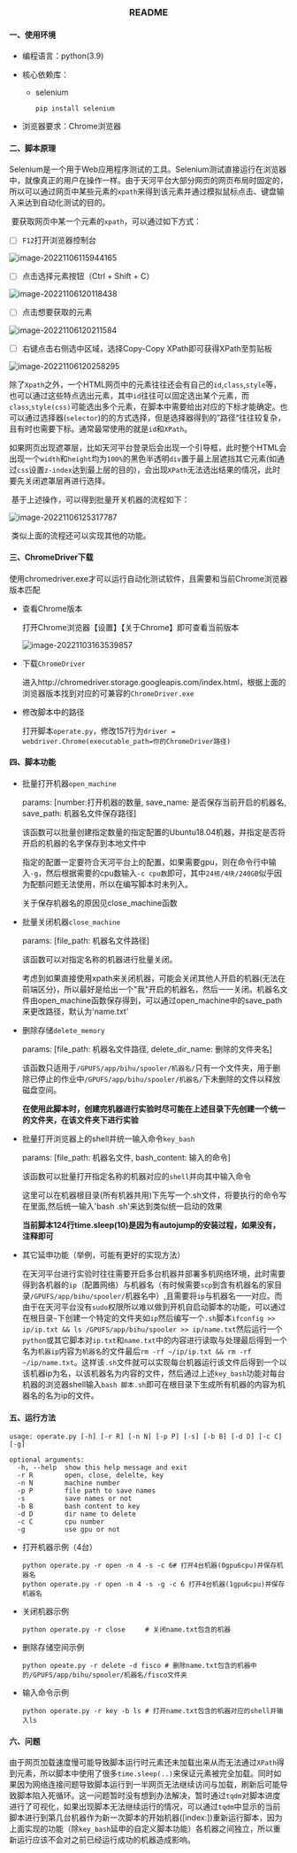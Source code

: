### <center>README</center>

#### 一、使用环境

- 编程语言：python(3.9)

- 核心依赖库：

  - selenium

    ```
    pip install selenium
    ```

- 浏览器要求：Chrome浏览器

#### 二、脚本原理

​		Selenium是一个用于Web应用程序测试的工具。Selenium测试直接运行在浏览器中，就像真正的用户在操作一样。由于天河平台大部分网页的网页布局时固定的，所以可以通过网页中某些元素的`xpath`来得到该元素并通过模拟鼠标点击、键盘输入来达到自动化测试的目的。

​		要获取网页中某一个元素的`xpath`，可以通过如下方式：

- [ ] `F12`打开浏览器控制台

![image-20221106115944165](images/image-20221106115944165.png)

- [ ] 点击选择元素按钮（Ctrl + Shift + C）

![image-20221106120118438](images/image-20221106120118438.png)

- [ ] 点击想要获取的元素

![image-20221106120211584](images/image-20221106120211584.png)

- [ ] 右键点击右侧选中区域，选择Copy-Copy XPath即可获得XPath至剪贴板

![image-20221106120258295](images/image-20221106120258295.png)

​		除了`Xpath`之外，一个HTML网页中的元素往往还会有自己的`id`,`class`,`style`等，也可以通过这些特点选出元素，其中`id`往往可以固定选出某个元素，而`class`,`style(css)`可能选出多个元素，在脚本中需要给出对应的下标才能确定。也可以通过选择器(`selector`)的的方式选择，但是选择器得到的”路径“往往较复杂，且有时也需要下标。通常最常使用的就是`id`和`XPath`。

​		如果网页出现遮罩层，比如天河平台登录后会出现一个引导框，此时整个HTML会出现一个`width`和`height`均为`100%`的黑色半透明`div`置于最上层遮挡其它元素(如通过`css`设置`z-index`达到最上层的目的)，会出现`XPath`无法选出结果的情况，此时要先关闭遮罩层再进行选择。

​		基于上述操作，可以得到批量开关机器的流程如下：

![image-20221106125317787](images/image-20221106125317787.png)

​		类似上面的流程还可以实现其他的功能。

#### 三、ChromeDriver下载

​	使用chromedriver.exe才可以运行自动化测试软件，且需要和当前Chrome浏览器版本匹配

- 查看Chrome版本

  打开Chrome浏览器【设置】【关于Chrome】即可查看当前版本

  ![image-20221103163539857](C:\Users\57677\AppData\Roaming\Typora\typora-user-images\image-20221103163539857.png)

- 下载`ChromeDriver`

  进入http://chromedriver.storage.googleapis.com/index.html，根据上面的浏览器版本找到对应的可兼容的`ChromeDriver.exe`

- 修改脚本中的路径

  打开脚本`operate.py`，修改157行为`driver = webdriver.Chrome(executable_path=你的ChromeDriver路径)`

#### 四、脚本功能

- 批量打开机器`open_machine`

  params: [number:打开机器的数量, save_name: 是否保存当前开启的机器名, save_path: 机器名文件保存路径]

  该函数可以批量创建指定数量的指定配置的Ubuntu18.04机器，并指定是否将开启的机器的名字保存到本地文件中

  指定的配置一定要符合天河平台上的配置，如果需要gpu，则在命令行中输入`-g`，然后根据需要的cpu数输入`-c cpu数`即可，其中`24核/4块/240GB`似乎因为配额问题无法使用，所以在编写脚本时未列入。

  关于保存机器名的原因见close_machine函数

- 批量关闭机器`close_machine`

  params: [file_path: 机器名文件路径]

  该函数可以对指定名称的机器进行批量关闭。

  考虑到如果直接使用xpath来关闭机器，可能会关闭其他人开启的机器(无法在前端区分)，所以最好是给出一个"我"开启的机器名，然后一一关闭。机器名文件由open_machine函数保存得到，可以通过open_machine中的save_path来更改路径，默认为'name.txt'

- 删除存储`delete_memory`

  params: [file_path: 机器名文件路径, delete_dir_name: 删除的文件夹名]

  该函数只适用于`/GPUFS/app/bihu/spooler/机器名/`只有一个文件夹，用于删除已停止的作业中`/GPUFS/app/bihu/spooler/机器名/`下未删除的文件以释放磁盘空间。

  <strong>在使用此脚本时，创建完机器进行实验时尽可能在上述目录下先创建一个统一的文件夹，在该文件夹下进行实验</strong>

- 批量打开浏览器上的shell并统一输入命令`key_bash`

  params: [file_path: 机器名文件, bash_content: 输入的命令]

  该函数可以批量打开指定名称的机器对应的`shell`并向其中输入命令

  这里可以在机器根目录(所有机器共用)下先写一个.sh文件，将要执行的命令写在里面,然后统一输入'bash .sh'来达到类似统一启动的效果

  <strong>当前脚本124行time.sleep(10)是因为有autojump的安装过程，如果没有，注释即可</strong>


- 其它延申功能（举例，可能有更好的实现方法）

  在天河平台进行实验时往往需要开启多台机器并部署多机网络环境，此时需要得到各机器的`ip`（配置网络）与机器名（有时候需要`scp`到含有机器名的家目录`/GPUFS/app/bihu/spooler/`机器名中）,且需要将`ip`与机器名一一对应。而由于在天河平台没有`sudo`权限所以难以做到开机自启动脚本的功能，可以通过在根目录`~`下创建一个特定的文件夹如`ip`然后编写一个`.sh`脚本`ifconfig >> ip/ip.txt && ls /GPUFS/app/bihu/spooler >> ip/name.txt`然后运行一个`python`或其它脚本对`ip.txt`和`name.txt`中的内容进行读取与处理最后得到一个名为`机器ip`内容为`机器名`的文件最后`rm -rf ~/ip/ip.txt && rm -rf ~/ip/name.txt`。这样该`.sh`文件就可以实现每台机器运行该文件后得到一个以该机器ip为名，以该机器名为内容的文件，然后通过上述`key_bash`功能对每台机器的浏览器shell输入`bash 脚本.sh`即可在根目录下生成所有机器的内容为机器名的名为ip的文件。

#### 五、运行方法

```
usage: operate.py [-h] [-r R] [-n N] [-p P] [-s] [-b B] [-d D] [-c C] [-g]

optional arguments:
  -h, --help  show this help message and exit
  -r R        open, close, delelte, key
  -n N        machine number
  -p P        file path to save names
  -s          save names or not
  -b B        bash content to key
  -d D        dir name to delete
  -c C        cpu number
  -g          use gpu or not
```

- 打开机器示例（4台）

  ```
  python operate.py -r open -n 4 -s -c 6# 打开4台机器(0gpu6cpu)并保存机器名
  python operate.py -r open -n 4 -s -g -c 6 打开4台机器(1gpu6cpu)并保存机器名
  ```

- 关闭机器示例

  ```
  python operate.py -r close	 # 关闭name.txt包含的机器
  ```

- 删除存储空间示例

  ```
  python opeate.py -r delete -d fisco # 删除name.txt包含的机器中的/GPUFS/app/bihu/spooler/机器名/fisco文件夹
  ```

- 输入命令示例

  ```
  python operate.py -r key -b ls # 打开name.txt包含的机器对应的shell并输入ls
  ```


#### 六、问题

​		由于网页加载速度慢可能导致脚本运行时元素还未加载出来从而无法通过`XPath`得到元素，所以脚本中使用了很多`time.sleep(..)`来保证元素被完全加载。同时如果因为网络连接问题导致脚本运行到一半网页无法继续访问与加载，刷新后可能导致脚本陷入死循环。这一问题暂时没有想到办法解决，暂时通过`tqdm`对脚本进度进行了可视化，如果出现脚本无法继续运行的情况，可以通过`tqdm`中显示的当前脚本进行到第几台机器作为新一次脚本的开始机器([index:])重新运行脚本，因为上面实现的功能（除`key_bash`延申的自定义脚本功能）各机器之间独立，所以重新运行应该不会对之前已经运行成功的机器造成影响。

​		